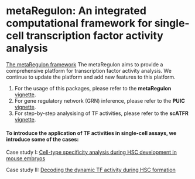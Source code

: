 # metaRegulon: An integrated computational framework for single-cell transcription factor activity analysis

[The metaRegulon framework](Figure_1.png)
The metaRegulon aims to provide a comprehensive platform for transcription factor activity analysis. We continue to update the platform and add new features to this platform. 

1. For the usage of this packages, please refer to the **metaRegulon** [vignette](https://hmutpw.github.io/metaRegulon/).
2. For gene regulatory network (GRN) inference, please refer to the **PUIC** [vignette](https://hmutpw.github.io/PUIC/).
3. For step-by-step analysising of TF activities, please refer to the **scATFR** [vignette](https://hmutpw.github.io/scATFR/).

#### To introduce the application of TF activities in single-cell assays, we introduce some of the cases:

Case study I: [Cell-type specificity analysis during HSC development in mouse embryos](https://hmutpw.github.io/metaRegulon/Case1.html)

Case study II: [Decoding the dynamic TF activity during HSC formation](https://hmutpw.github.io/metaRegulon/Case2.html)

